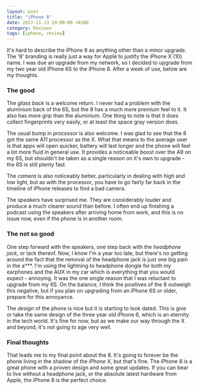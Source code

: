 ```yaml
---
layout: post
title: "iPhone 8"
date: 2017-11-13 19:00:00 +0100
category: Reviews
tags: [iphone, review]
---
```


It's hard to describe the iPhone 8 as anything other than a minor upgrade. The '8' branding is really just a way for Apple to justify the iPhone X (10) name. I was due an upgrade from my network, so I decided to upgrade from my two year old iPhone 6S to the iPhone 8. After a week of use, below are my thoughts.

### The good
The _glass back_ is a welcome return. I never had a problem with the aluminium back of the 6S, but the 8 has a much more premium feel to it. It also has more grip than the aluminium. One thing to note is that it does collect fingerprints very easily, or at least the space gray version does. 

The usual bump in _processor_ is also welcome. I was glad to see that the 8 got the same A11 processor as the X. What that means to the average user is that apps will open quicker, battery will last longer and the phone will feel a lot more fluid in general use. It provides a noticeable boost over the A9 on my 6S, but shouldn't be taken as a single reason on it's own to upgrade - the 6S is still plenty fast.

The _camera_ is also noticeably better, particularly in dealing with high and low light, but as with the processor, you have to go fairly far back in the timeline of iPhone releases to find a bad camera.

The _speakers_ have surprised me. They are considerably louder and produce a much clearer sound than before. I often end up finishing a podcast using the speakers after arriving home from work, and this is no issue now, even if the phone is in another room. 

### The not so good
One step forward with the speakers, one step back with the _headphone jack_, or lack thereof. Now, I know I'm a year too late, but there's no getting around the fact that the removal of the headphone jack is just one big pain in the a***. I'm using the lightning to headphone dongle for both my earphones and the AUX in my car which is everything that you would expect - annoying. It was the one single reason that I was reluctant to upgrade from my 6S. On the balance, I think the positives of the 8 outweigh this negative, but if you plan on upgrading from an iPhone 6S or older, prepare for this annoyance. 

The _design_ of the phone is nice but it is starting to look dated. This is give or take the same design of the three year old iPhone 6, which is an eternity in the tech world. It's fine for now, but as we make our way through the X and beyond, it's not going to age very well. 

### Final thoughts
That leads me to my final point about the 8. It's going to forever be the phone living in the shadow of the _iPhone X_, but that's fine. The iPhone 8 is a great phone with a proven design and some great updates. If you can bear to live without a headphone jack, or the absolute latest hardware from Apple, the iPhone 8 is the perfect choice. 